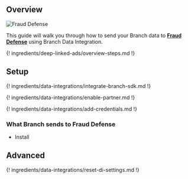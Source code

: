 ## Overview

![Fraud Defense](https://cdn.branch.io/branch-assets/ad-partner-manager/388787843096400122/FD_horizontal_png-1545435249497.png)

This guide will walk you through how to send your Branch data to **[Fraud Defense](https://www.inmobi.com/)** using Branch Data Integration.

{! ingredients/deep-linked-ads/overview-steps.md !}

## Setup

{! ingredients/data-integrations/integrate-branch-sdk.md !}

{! ingredients/data-integrations/enable-partner.md !}

{! ingredients/data-integrations/add-credentials.md !}

### What Branch sends to Fraud Defense

* Install 

## Advanced

{! ingredients/data-integrations/reset-di-settings.md !}
